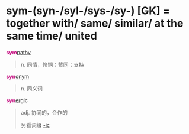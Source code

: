 # sym-(syn-/syl-/sys-/sy-) [GK] = together with/ same/ similar/ at the same time/ united

<b style="color: #C71585;">sym</b>[pathy](_pat_.2.md)
> n. 同情，怜悯；赞同；支持

<b style="color: #C71585;">syn</b>[onym](_onym_.md)
> n. 同义词

<b style="color: #C71585;">syn</b>[erg](_erg_.md)ic
> adj. 协同的，合作的
>
> 另看词缀 [-ic](-ic.md)